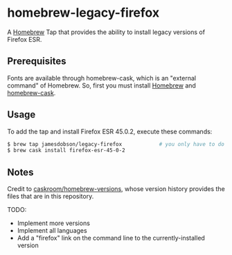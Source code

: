 # homebrew-legacy-firefox

A [Homebrew](https://brew.sh/) Tap that provides the ability to install
legacy versions of Firefox ESR.


## Prerequisites

Fonts are available through homebrew-cask, which is an "external command" of Homebrew.
So, first you must install [Homebrew](http://brew.sh) and
[homebrew-cask](https://caskroom.github.io).


## Usage

To add the tap and install Firefox ESR 45.0.2, execute these commands:
```bash
$ brew tap jamesdobson/legacy-firefox            # you only have to do this once!
$ brew cask install firefox-esr-45-0-2
```


## Notes

Credit to [caskroom/homebrew-versions](https://github.com/caskroom/homebrew-versions),
whose version history provides the files that are in this repository.

TODO:
* Implement more versions
* Implement all languages
* Add a "firefox" link on the command line to the currently-installed version
